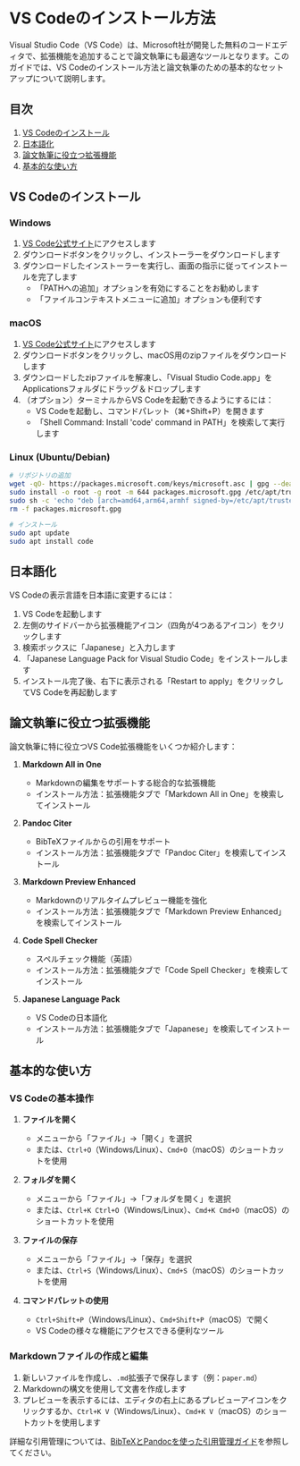 # VS Codeのインストール方法

Visual Studio Code（VS Code）は、Microsoft社が開発した無料のコードエディタで、拡張機能を追加することで論文執筆にも最適なツールとなります。このガイドでは、VS Codeのインストール方法と論文執筆のための基本的なセットアップについて説明します。

## 目次

1. [VS Codeのインストール](#vs-codeのインストール)
2. [日本語化](#日本語化)
3. [論文執筆に役立つ拡張機能](#論文執筆に役立つ拡張機能)
4. [基本的な使い方](#基本的な使い方)

## VS Codeのインストール

### Windows

1. [VS Code公式サイト](https://code.visualstudio.com/)にアクセスします
2. ダウンロードボタンをクリックし、インストーラーをダウンロードします
3. ダウンロードしたインストーラーを実行し、画面の指示に従ってインストールを完了します
   - 「PATHへの追加」オプションを有効にすることをお勧めします
   - 「ファイルコンテキストメニューに追加」オプションも便利です

### macOS

1. [VS Code公式サイト](https://code.visualstudio.com/)にアクセスします
2. ダウンロードボタンをクリックし、macOS用のzipファイルをダウンロードします
3. ダウンロードしたzipファイルを解凍し、「Visual Studio Code.app」をApplicationsフォルダにドラッグ＆ドロップします
4. （オプション）ターミナルからVS Codeを起動できるようにするには：
   - VS Codeを起動し、コマンドパレット（⌘+Shift+P）を開きます
   - 「Shell Command: Install 'code' command in PATH」を検索して実行します

### Linux (Ubuntu/Debian)

```bash
# リポジトリの追加
wget -qO- https://packages.microsoft.com/keys/microsoft.asc | gpg --dearmor > packages.microsoft.gpg
sudo install -o root -g root -m 644 packages.microsoft.gpg /etc/apt/trusted.gpg.d/
sudo sh -c 'echo "deb [arch=amd64,arm64,armhf signed-by=/etc/apt/trusted.gpg.d/packages.microsoft.gpg] https://packages.microsoft.com/repos/code stable main" > /etc/apt/sources.list.d/vscode.list'
rm -f packages.microsoft.gpg

# インストール
sudo apt update
sudo apt install code
```

## 日本語化

VS Codeの表示言語を日本語に変更するには：

1. VS Codeを起動します
2. 左側のサイドバーから拡張機能アイコン（四角が4つあるアイコン）をクリックします
3. 検索ボックスに「Japanese」と入力します
4. 「Japanese Language Pack for Visual Studio Code」をインストールします
5. インストール完了後、右下に表示される「Restart to apply」をクリックしてVS Codeを再起動します

## 論文執筆に役立つ拡張機能

論文執筆に特に役立つVS Code拡張機能をいくつか紹介します：

1. **Markdown All in One**
   - Markdownの編集をサポートする総合的な拡張機能
   - インストール方法：拡張機能タブで「Markdown All in One」を検索してインストール

2. **Pandoc Citer**
   - BibTeXファイルからの引用をサポート
   - インストール方法：拡張機能タブで「Pandoc Citer」を検索してインストール

3. **Markdown Preview Enhanced**
   - Markdownのリアルタイムプレビュー機能を強化
   - インストール方法：拡張機能タブで「Markdown Preview Enhanced」を検索してインストール

4. **Code Spell Checker**
   - スペルチェック機能（英語）
   - インストール方法：拡張機能タブで「Code Spell Checker」を検索してインストール

5. **Japanese Language Pack**
   - VS Codeの日本語化
   - インストール方法：拡張機能タブで「Japanese」を検索してインストール

## 基本的な使い方

### VS Codeの基本操作

1. **ファイルを開く**
   - メニューから「ファイル」→「開く」を選択
   - または、`Ctrl+O`（Windows/Linux）、`Cmd+O`（macOS）のショートカットを使用

2. **フォルダを開く**
   - メニューから「ファイル」→「フォルダを開く」を選択
   - または、`Ctrl+K Ctrl+O`（Windows/Linux）、`Cmd+K Cmd+O`（macOS）のショートカットを使用

3. **ファイルの保存**
   - メニューから「ファイル」→「保存」を選択
   - または、`Ctrl+S`（Windows/Linux）、`Cmd+S`（macOS）のショートカットを使用

4. **コマンドパレットの使用**
   - `Ctrl+Shift+P`（Windows/Linux）、`Cmd+Shift+P`（macOS）で開く
   - VS Codeの様々な機能にアクセスできる便利なツール

### Markdownファイルの作成と編集

1. 新しいファイルを作成し、`.md`拡張子で保存します（例：`paper.md`）
2. Markdownの構文を使用して文書を作成します
3. プレビューを表示するには、エディタの右上にあるプレビューアイコンをクリックするか、`Ctrl+K V`（Windows/Linux）、`Cmd+K V`（macOS）のショートカットを使用します

詳細な引用管理については、[BibTeXとPandocを使った引用管理ガイド](citation_management.md)を参照してください。
